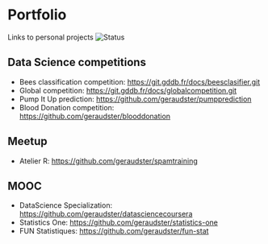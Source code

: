 # Portfolio
Links to personal projects ![Status](https://img.shields.io/badge/status-in%20progress-yellow.svg)

## Data Science competitions

* Bees classification competition: https://git.gddb.fr/docs/beesclasifier.git
* Global competition: https://git.gddb.fr/docs/globalcompetition.git
* Pump It Up prediction: https://github.com/geraudster/pumpprediction
* Blood Donation competition: https://github.com/geraudster/blooddonation

## Meetup

* Atelier R: https://github.com/geraudster/spamtraining

## MOOC

* DataScience Specialization: https://github.com/geraudster/datasciencecoursera
* Statistics One: https://github.com/geraudster/statistics-one
* FUN Statistiques: https://github.com/geraudster/fun-stat

